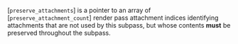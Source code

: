 [`preserve_attachments`] is a pointer to an array of
[`preserve_attachment_count`] render pass attachment indices identifying
attachments that are not used by this subpass, but whose contents  **must** 
be preserved throughout the subpass.